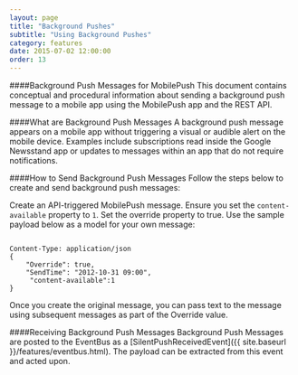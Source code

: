 ```yaml
---
layout: page
title: "Background Pushes"
subtitle: "Using Background Pushes"
category: features
date: 2015-07-02 12:00:00
order: 13
---
```

####Background Push Messages for MobilePush
This document contains conceptual and procedural information about sending a background push message to a mobile app using the MobilePush app and the REST API.

####What are Background Push Messages
A background push message appears on a mobile app without triggering a visual or audible alert on the mobile device. Examples include subscriptions read inside the Google Newsstand app or updates to messages within an app that do not require notifications.

####How to Send Background Push Messages
Follow the steps below to create and send background push messages:

Create an API-triggered MobilePush message.
Ensure you set the `content-available` property to `1`.
Set the override property to true.
Use the sample payload below as a model for your own message:

~~~

Content-Type: application/json
{
    "Override": true,
    "SendTime": "2012-10-31 09:00",
     "content-available":1
}
~~~

Once you create the original message, you can pass text to the message using subsequent messages as part of the Override value.

####Receiving Background Push Messages
Background Push Messages are posted to the EventBus as a 
[SilentPushReceivedEvent]({{ site.baseurl }}/features/eventbus.html). The payload can be extracted from this event and acted upon.